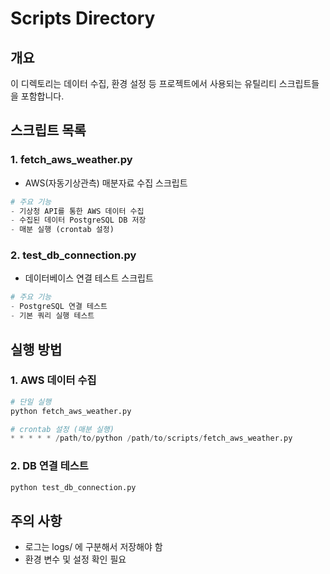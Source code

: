 # Scripts Directory

## 개요
이 디렉토리는 데이터 수집, 환경 설정 등 프로젝트에서 사용되는 유틸리티 스크립트들을 포함합니다.

## 스크립트 목록
### 1. fetch_aws_weather.py
 - AWS(자동기상관측) 매분자료 수집 스크립트
 ```python
 # 주요 기능
- 기상청 API를 통한 AWS 데이터 수집
- 수집된 데이터 PostgreSQL DB 저장
- 매분 실행 (crontab 설정)
 ```

### 2. test_db_connection.py
 - 데이터베이스 연결 테스트 스크립트
 ```python
 # 주요 기능
 - PostgreSQL 연결 테스트
 - 기본 쿼리 실행 테스트
 ```


## 실행 방법
### 1. AWS 데이터 수집
```python
# 단일 실행
python fetch_aws_weather.py

# crontab 설정 (매분 실행)
* * * * * /path/to/python /path/to/scripts/fetch_aws_weather.py
```

### 2. DB 연결 테스트
```python
python test_db_connection.py
```


## 주의 사항
 - 로그는 logs/ 에 구분해서 저장해야 함
 - 환경 변수 및 설정 확인 필요